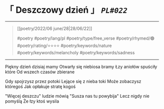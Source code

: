 # &#12300; Deszczowy dzień &#12301; *`PL#022`*

---

> [[poetry/2022/06 june/28|28/06/22]]
> 
> #poetry 
> #poetry/lang/pl 
> #poetry/type/free_verse 
> #poetry/rhymed/🟢 
> #poetry/rating/⭐⭐⭐⭐ 
> #poetry/keywords/nature #poetry/keywords/melancholy #poetry/keywords/sadness 

---

Piękny dzień dzisiaj mamy
Otwarły się niebiosa bramy
Łzy aniołów spuściły które
Od wszech czasów zbierane

Gdy spojrzysz przez potoki
Lejące się z nieba toki
Może zobaczysz któregoś
Jak opłakuje stratę kogoś

"Więcej deszczu" ludzie mówią
"Susza nas tu powybija"
Lecz nigdy nie pomyślą
Że łzy ktoś wysila 